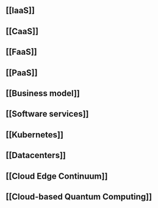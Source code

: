 ## [[IaaS]]
## [[CaaS]]

## [[FaaS]]
## [[PaaS]]
## [[Business model]]
## [[Software services]]
## [[Kubernetes]]
## [[Datacenters]]
## [[Cloud Edge Continuum]]
## [[Cloud-based Quantum Computing]]

